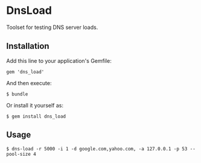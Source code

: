 # DnsLoad

Toolset for testing DNS server loads.

## Installation

Add this line to your application's Gemfile:

    gem 'dns_load'

And then execute:

    $ bundle

Or install it yourself as:

    $ gem install dns_load

## Usage

    $ dns-load -r 5000 -i 1 -d google.com,yahoo.com, -a 127.0.0.1 -p 53 --pool-size 4
